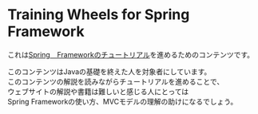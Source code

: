 Training Wheels for Spring Framework
========

これは[Spring　Frameworkのチュートリアル](http://spring.io/guides/gs/serving-web-content/)を進めるためのコンテンツです。  



このコンテンツはJavaの基礎を終えた人を対象者にしています。  
このコンテンツの解説を読みながらチュートリアルを進めることで、  
ウェブサイトの解説や書籍は難しいと感じる人にとっては   
Spring Frameworkの使い方、MVCモデルの理解の助けになるでしょう。  
